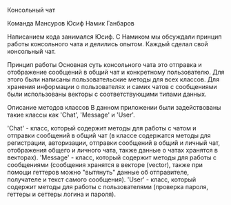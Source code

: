 Консольный чат

Команда
Мансуров Юсиф
Намик Ганбаров

Написанием кода занимался Юсиф. С Намиком мы обсуждали принцип работы консольного чата и делились опытом. Каждый сделал свой консольный чат.

Принцип работы
Основная суть консольного чата это отправка и отображение сообщений в общий чат и конкретному пользователю. Для этого были написаны пользовательские методы для всех классов. Для хранения информации о пользователях и самих чатов с сообщениями были использованы векторы с соответствующими типами данных.

Описание методов классов
В данном приложении были задействованы такие классы как 'Chat', 'Message' и 'User'.

'Chat' - класс, который содержит методы для работы с чатом и отправки сообщений в общий чат (в классе содержатся методы для регистрации, авторизации, отправки сообщений в общий и личный чат, отображения общего и личного чата, также данные о чатах хранятся в векторах).
'Message' - класс, который содержит методы для работы с сообщениями (сообщения хранятся в векторе (vector), также при помощи геттеров можно "вытянуть" данные об отправителе, получателе и текст самого сообщения).
'User' - класс, который содержит методы для работы с пользователями (проверка пароля, геттеры и сеттеры логина и пароля).
